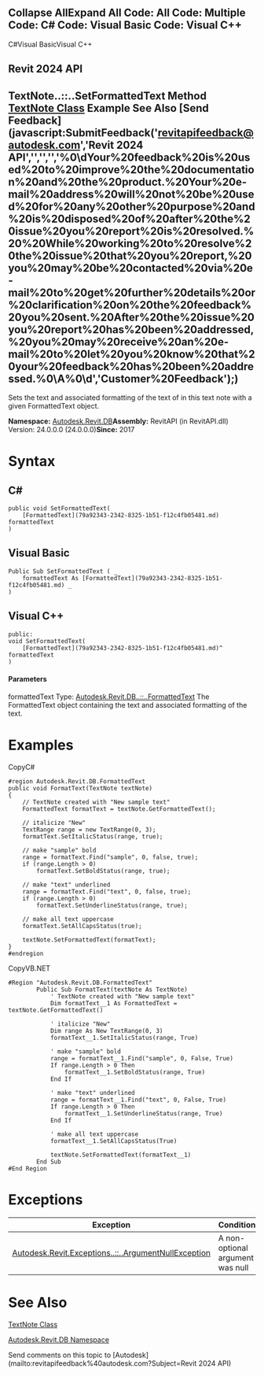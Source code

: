 ﻿

Collapse AllExpand All Code: All Code: Multiple Code: C# Code: Visual Basic Code: Visual C++   
---  
  
C#Visual BasicVisual C++

Revit 2024 API  
---  
TextNote..::..SetFormattedText Method   
[TextNote Class](ecc1ce1c-d754-96d0-35db-ca2d1d84c57c.md) Example See Also [Send Feedback](javascript:SubmitFeedback\('revitapifeedback@autodesk.com','Revit 2024 API','','','','%0\\dYour%20feedback%20is%20used%20to%20improve%20the%20documentation%20and%20the%20product.%20Your%20e-mail%20address%20will%20not%20be%20used%20for%20any%20other%20purpose%20and%20is%20disposed%20of%20after%20the%20issue%20you%20report%20is%20resolved.%20%20While%20working%20to%20resolve%20the%20issue%20that%20you%20report,%20you%20may%20be%20contacted%20via%20e-mail%20to%20get%20further%20details%20or%20clarification%20on%20the%20feedback%20you%20sent.%20After%20the%20issue%20you%20report%20has%20been%20addressed,%20you%20may%20receive%20an%20e-mail%20to%20let%20you%20know%20that%20your%20feedback%20has%20been%20addressed.%0\\A%0\\d','Customer%20Feedback'\);)  
---  
  
Sets the text and associated formatting of the text of in this text note with a given FormattedText object. 

**Namespace:** [Autodesk.Revit.DB](87546ba7-461b-c646-cbb1-2cb8f5bff8b2.md)**Assembly:** RevitAPI (in RevitAPI.dll) Version: 24.0.0.0 (24.0.0.0)**Since:** 2017 

# Syntax

C#  
---  
      
    
    public void SetFormattedText(
    	[FormattedText](79a92343-2342-8325-1b51-f12c4fb05481.md) formattedText
    )  
  
Visual Basic  
---  
      
    
    Public Sub SetFormattedText ( _
    	formattedText As [FormattedText](79a92343-2342-8325-1b51-f12c4fb05481.md) _
    )  
  
Visual C++  
---  
      
    
    public:
    void SetFormattedText(
    	[FormattedText](79a92343-2342-8325-1b51-f12c4fb05481.md)^ formattedText
    )  
  
#### Parameters

formattedText
    Type: [Autodesk.Revit.DB..::..FormattedText](79a92343-2342-8325-1b51-f12c4fb05481.md) The FormattedText object containing the text and associated formatting of the text. 

# Examples

CopyC#
    
    
    #region Autodesk.Revit.DB.FormattedText
    public void FormatText(TextNote textNote)
    {
        // TextNote created with "New sample text"
        FormattedText formatText = textNote.GetFormattedText();
    
        // italicize "New"
        TextRange range = new TextRange(0, 3);
        formatText.SetItalicStatus(range, true);
    
        // make "sample" bold
        range = formatText.Find("sample", 0, false, true);
        if (range.Length > 0)
            formatText.SetBoldStatus(range, true);
    
        // make "text" underlined
        range = formatText.Find("text", 0, false, true);
        if (range.Length > 0)
            formatText.SetUnderlineStatus(range, true);
    
        // make all text uppercase
        formatText.SetAllCapsStatus(true);
    
        textNote.SetFormattedText(formatText);
    }
    #endregion

CopyVB.NET
    
    
    #Region "Autodesk.Revit.DB.FormattedText"
            Public Sub FormatText(textNote As TextNote)
                ' TextNote created with "New sample text"
                Dim formatText__1 As FormattedText = textNote.GetFormattedText()
    
                ' italicize "New"
                Dim range As New TextRange(0, 3)
                formatText__1.SetItalicStatus(range, True)
    
                ' make "sample" bold
                range = formatText__1.Find("sample", 0, False, True)
                If range.Length > 0 Then
                    formatText__1.SetBoldStatus(range, True)
                End If
    
                ' make "text" underlined
                range = formatText__1.Find("text", 0, False, True)
                If range.Length > 0 Then
                    formatText__1.SetUnderlineStatus(range, True)
                End If
    
                ' make all text uppercase
                formatText__1.SetAllCapsStatus(True)
    
                textNote.SetFormattedText(formatText__1)
            End Sub
    #End Region

# Exceptions

| Exception | Condition |
| --- | --- |
| [Autodesk.Revit.Exceptions..::..ArgumentNullException](631e1424-60f4-929b-4e52-dda9dcd26316.md) | A non-optional argument was null |
  
# See Also

[TextNote Class](ecc1ce1c-d754-96d0-35db-ca2d1d84c57c.md)

[Autodesk.Revit.DB Namespace](87546ba7-461b-c646-cbb1-2cb8f5bff8b2.md)

Send comments on this topic to [Autodesk](mailto:revitapifeedback%40autodesk.com?Subject=Revit 2024 API)